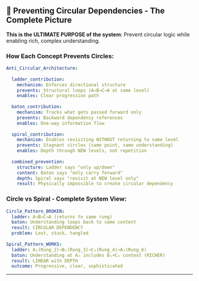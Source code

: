 ## 🎯 Preventing Circular Dependencies - The Complete Picture

**This is the ULTIMATE PURPOSE of the system**: Prevent circular logic while enabling rich, complex understanding.

### How Each Concept Prevents Circles:

```yaml
Anti_Circular_Architecture:
  
  ladder_contribution:
    mechanism: Enforces directional structure
    prevents: Structural loops (A→B→C→A at same level)
    enables: Clear progression path
  
  baton_contribution:
    mechanism: Tracks what gets passed forward only
    prevents: Backward dependency references
    enables: One-way information flow
  
  spiral_contribution:
    mechanism: Enables revisiting WITHOUT returning to same level
    prevents: Stagnant circles (same point, same understanding)
    enables: Depth through NEW levels, not repetition
  
  combined_prevention:
    structure: Ladder says "only up/down"
    content: Baton says "only carry forward"
    depth: Spiral says "revisit at NEW level only"
    result: Physically impossible to create circular dependency
```

### Circle vs Spiral - Complete System View:

```yaml
Circle_Pattern_BROKEN:
  ladder: A→B→C→A (returns to same rung)
  baton: Understanding loops back to same content
  result: CIRCULAR DEPENDENCY
  problem: Lost, stuck, tangled
  
Spiral_Pattern_WORKS:
  ladder: A₁(Rung_2)→B₁(Rung_3)→C₁(Rung_4)→A₂(Rung_6)
  baton: Understanding at A₂ includes B₁+C₁ context (RICHER)
  result: LINEAR with DEPTH
  outcome: Progressive, clear, sophisticated
```

---


